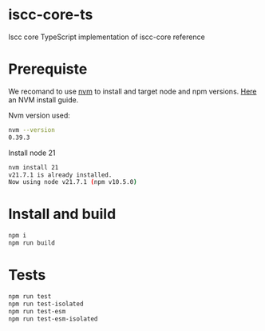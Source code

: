 # iscc-core-ts
Iscc core TypeScript implementation of iscc-core reference



# Prerequiste

We recomand to use [nvm](https://github.com/nvm-sh/nvm) to install and target node and npm versions. [Here](https://www.freecodecamp.org/news/node-version-manager-nvm-install-guide/) an NVM install guide.

Nvm version used:
```sh
nvm --version
0.39.3
```
Install node 21 

```sh
nvm install 21
v21.7.1 is already installed.
Now using node v21.7.1 (npm v10.5.0)
```

# Install and build

```sh
npm i
npm run build
```

# Tests

```sh
npm run test
npm run test-isolated
npm run test-esm
npm run test-esm-isolated
```







